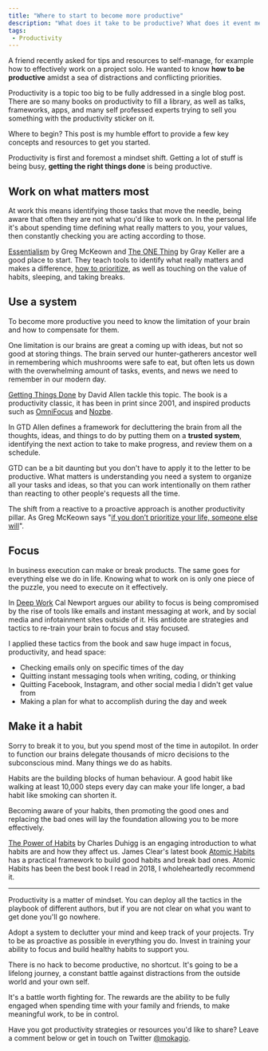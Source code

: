 ```yaml
---
title: "Where to start to become more productive"
description: "What does it take to be productive? What does it event mean? Here's a introduction to the pillars of productivity, with many resources to start from."
tags:
 - Productivity
---
```


A friend recently asked for tips and resources to self-manage, for example how to effectively work on a project solo. He wanted to know **how to be productive** amidst a sea of distractions and conflicting priorities.

Productivity is a topic too big to be fully addressed in a single blog post. There are so many books on productivity to fill a library, as well as talks, frameworks, apps, and many self professed experts trying to sell you something with the productivity sticker on it.

Where to begin? This post is my humble effort to provide a few key concepts and resources to get you started.

Productivity is first and foremost a mindset shift. Getting a lot of stuff is being busy, **getting the right things done** is being productive.

## Work on what matters most

At work this means identifying those tasks that move the needle, being aware that often they are not what you'd like to work on. In the personal life it's about spending time defining what really matters to you, your values, then constantly checking you are acting according to those.

[Essentialism](https://geni.us/ny7S) by Greg McKeown and [The ONE Thing](https://geni.us/tgjnLb) by Gray Keller are a good place to start. They teach tools to identify what really matters and makes a difference, [how to prioritize](https://www.mokacoding.com/blog/the-focusing-question/), as well as touching on the value of habits, sleeping, and taking breaks.

## Use a system

To become more productive you need to know the limitation of your brain and how to compensate for them.

One limitation is our brains are great a coming up with ideas, but not so good at storing things. The brain served our hunter-gatherers ancestor well in remembering which mushrooms were safe to eat, but often lets us down with the overwhelming amount of tasks, events, and news we need to remember in our modern day.

[Getting Things Done](https://geni.us/m6O7) by David Allen tackle this topic. The book is a productivity classic, it has been in print since 2001, and inspired products such as [OmniFocus](https://www.omnigroup.com/omnifocus/) and [Nozbe](https://nozbe.com).

In GTD Allen defines a framework for decluttering the brain from all the thoughts, ideas, and things to do by putting them on a **trusted system**, identifying the next action to take to make progress, and review them on a schedule.

GTD can be a bit daunting but you don't have to apply it to the letter to be productive. What matters is understanding you need a system to organize all your tasks and ideas, so that you can work intentionally on them rather than reacting to other people's requests all the time.

The shift from a reactive to a proactive approach is another productivity pillar. As Greg McKeown says "[if you don’t prioritize your life, someone else will](https://hbr.org/2012/06/how-to-say-no-to-a-controlling)".

## Focus

In business execution can make or break products. The same goes for everything else we do in life. Knowing what to work on is only one piece of the puzzle, you need to execute on it effectively.

In [Deep Work](https://geni.us/FITEF) Cal Newport argues our ability to focus is being compromised by the rise of tools like emails and instant messaging at work, and by social media and infotainment sites outside of it. His antidote are strategies and tactics to re-train your brain to focus and stay focused.

I applied these tactics from the book and saw huge impact in focus, productivity, and head space:

- Checking emails only on specific times of the day
- Quitting instant messaging tools when writing, coding, or thinking
- Quitting Facebook, Instagram, and other social media I didn't get value from
- Making a plan for what to accomplish during the day and week

## Make it a habit

Sorry to break it to you, but you spend most of the time in autopilot. In order to function our brains delegate thousands of micro decisions to the subconscious mind. Many things we do as habits.

Habits are the building blocks of human behaviour. A good habit like walking at least 10,000 steps every day can make your life longer, a bad habit like smoking can shorten it.

Becoming aware of your habits, then promoting the good ones and replacing the bad ones will lay the foundation allowing you to be more effectively.

[The Power of Habits](https://geni.us/uVLcHP) by Charles Duhigg is an engaging introduction to what habits are and how they affect us. James Clear's latest book [Atomic Habits](https://geni.us/SAAVEdT) has a practical framework to build good habits and break bad ones. Atomic Habits has been the best book I read in 2018, I wholeheartedly recommend it.

---

Productivity is a matter of mindset. You can deploy all the tactics in the playbook of different authors, but if you are not clear on what you want to get done you'll go nowhere.

Adopt a system to declutter your mind and keep track of your projects. Try to be as proactive as possible in everything you do. Invest in training your ability to focus and build healthy habits to support you.

There is no hack to become productive, no shortcut. It's going to be a lifelong journey, a constant battle against distractions from the outside world and your own self.

It's a battle worth fighting for. The rewards are the ability to be fully engaged when spending time with your family and friends, to make meaningful work, to be in control.

Have you got productivity strategies or resources you'd like to share? Leave a comment below or get in touch on Twitter [@mokagio](https://twitter.com/mokagio).
